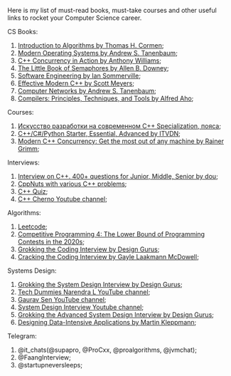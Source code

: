 Here is my list of must-read books, must-take courses and other useful links to rocket your Computer Science career.

CS Books:
1. [Introduction to Algorithms by Thomas H. Cormen](https://edutechlearners.com/download/Introduction_to_algorithms-3rd%20Edition.pdf);
2. [Modern Operating Systems by Andrew S. Tanenbaum](http://index-of.es/Varios-2/Modern%20Operating%20Systems%204th%20Edition.pdf);
3. [C++ Concurrency in Action by Anthony Williams](https://www.bogotobogo.com/cplusplus/files/CplusplusConcurrencyInAction_PracticalMultithreading.pdf);
4. [The Little Book of Semaphores by Allen B. Downey](https://greenteapress.com/semaphores/LittleBookOfSemaphores.pdf);
5. [Software Engineering by Ian Sommerville](https://mycourses.aalto.fi/pluginfile.php/1177979/mod_resource/content/1/Sommerville-Software-Engineering-10ed.pdf);
6. [Effective Modern C++ by Scott Meyers](https://moodle.ufsc.br/pluginfile.php/2377667/mod_resource/content/0/Effective_Modern_C__.pdf);
7. [Computer Networks by Andrew S. Tanenbaum](http://index-of.es/Varios-2/Computer%20Networks%205th%20Edition.pdf);
8. [Compilers: Principles, Techniques, and Tools by Alfred Aho](http://ce.sharif.edu/courses/94-95/1/ce414-2/resources/root/Text%20Books/Compiler%20Design/Alfred%20V.%20Aho,%20Monica%20S.%20Lam,%20Ravi%20Sethi,%20Jeffrey%20D.%20Ullman-Compilers%20-%20Principles,%20Techniques,%20and%20Tools-Pearson_Addison%20Wesley%20(2006).pdf);

Courses:
1. [Искусство разработки на современном C++ Specialization, пояса](https://www.coursera.org/specializations/c-plus-plus-modern-development);
2. [C++/C#/Python Starter, Essential, Advanced by ITVDN](https://itvdn.com/ru);
3. [Modern C++ Concurrency: Get the most out of any machine by Rainer Grimm](https://www.educative.io/courses/modern-cpp-concurrency-in-practice-get-the-most-out-of-any-machine);

Interviews:
1. [Interview on C++. 400+ questions for Junior, Middle, Senior by dou](https://dou.ua/lenta/articles/interview-questions-c-developer);
2. [CppNuts with various C++ problems](https://www.youtube.com/c/CppNuts);
3. [C++ Quiz](https://cppquiz.org);
4. [C++ Cherno Youtube channel](https://www.youtube.com/watch?v=18c3MTX0PK0&list=PLlrATfBNZ98dudnM48yfGUldqGD0S4FFb&ab_channel=TheCherno);

Algorithms:
1. [Leetcode](https://leetcode.com/);
2. [Competitive Programming 4: The Lower Bound of Programming Contests in the 2020s](https://cpbook.net);
3. [Grokking the Coding Interview by Design Gurus](https://www.educative.io/courses/grokking-the-coding-interview);
4. [Cracking the Coding Interview by Gayle Laakmann McDowell](http://englishonlineclub.com/pdf/Cracking%20the%20Coding%20Interview%20-%20189%20Programming%20Questions%20and%20Solutions%20(6th%20Edition)%20[EnglishOnlineClub.com].pdf);

Systems Design:
1. [Grokking the System Design Interview by Design Gurus](https://www.educative.io/courses/grokking-the-system-design-interview);
2. [Tech Dummies Narendra L YouTube channel](https://youtube.com/playlist?list=PLMCXHnjXnTnvo6alSjVkgxV-VH6EPyvoX);
3. [Gaurav Sen YouTube channel](https://youtu.be/dUMWMZmMsVE);
4. [System Design Interview Youtube channel](https://www.youtube.com/channel/UC9vLsnF6QPYuH51njmIooCQ);
5. [Grokking the Advanced System Design Interview by Design Gurus](https://www.educative.io/courses/grokking-adv-system-design-intvw);
6. [Designing Data-Intensive Applications by Martin Kleppmann](http://xfido.com/pdf/designing-data-intensive-applications.pdf);

Telegram:
1. @it_chats(@supapro, @ProCxx, @proalgorithms, @jvmchat);
2. @FaangInterview;
3. @startupneversleeps;